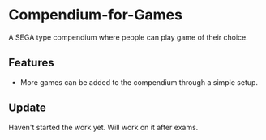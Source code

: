 # Compendium-for-Games
A SEGA type compendium where people can play game of their choice. 

## Features
- More games can be added to the compendium through a simple setup.

## Update
Haven't started the work yet. Will work on it after exams.

